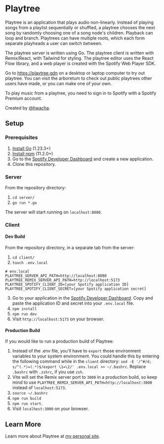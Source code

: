 # Playtree

Playtree is an application that plays audio non-linearly. Instead of playing songs from a playlist sequentially or shuffled, a playtree chooses the next song by randomly choosing one of a song node's children. Playback can loop and branch. Playtrees can have multiple roots, which each form separate playheads a user can switch between.

The playtree server is written using Go. The playtree client is written with Remix/React, with Tailwind for styling. The playtree editor uses the React Flow library, and a web player is created with the Spotify Web Player SDK.

Go to https://playtree.gdn on a desktop or laptop computer to try out playtree. You can visit the arboretum to check out public playtrees other users have made, or you can make one of your own.

To play music from a playtree, you need to sign in to Spotify with a Spotify Premium account.

Created by [@hwacha](https://github.com/hwacha).

## Setup

### Prerequisites
1. [Install Go](https://go.dev/doc/install) (1.23.3+)
2. [Install npm](https://docs.npmjs.com/downloading-and-installing-node-js-and-npm) (11.2.0+)
3. Go to the [Spotify Developer Dashboard](https://developer.spotify.com/dashboard) and create a new application.
4. Clone this repository.
 
### Server
From the repository directory:
1. `cd server/`
2. `go run *.go`

The server will start running on `localhost:8080`.

### Client
#### Dev Build
From the repository directory, in a separate tab from the server:
1. `cd client/`
2. `touch .env.local`
```
# env.local
PLAYTREE_SERVER_API_PATH=http://localhost:8080
PLAYTREE_REMIX_SERVER_API_PATH=http://localhost:5173
PLAYTREE_SPOTIFY_CLIENT_ID=[your Spotify application ID]
PLAYTREE_SPOTIFY_CLIENT_SECRET=[your Spotify application secret]
```
3. Go to your application in the [Spotify Developer Dashboard](https://developer.spotify.com/dashboard). Copy and paste the application ID and secret into your `.env.local` file.
4. `npm install`
5. `npm run dev`
6. Visit `http://localhost:5173` on your browser.

#### Production Build
If you would like to run a production build of Playtree:
1. Instead of the .env file, you'll have to `export` those environment variables to your system environment. You could handle this by entering the following command while in the `client` directory: `sed -E '/^#/d; s/^(.*)=(.*)$/export \1=\2/' .env.local >> ~/.bashrc`. Replace `.bashrc` with `.zshrc`, if you use `zsh`.
2. Vite will set the Remix server port to `3000` in a production build, so keep mind to use `PLAYTREE_REMIX_SERVER_API_PATH=http://localhost:3000` instead of `localhost:5173`.
3. `source ~/.bashrc`
4. `npm run build`
5. `npm run start`.
6. Visit `localhost:3000` on your browser.

## Learn More
Learn more about Playtree at [my personal site](https://hwacha.github.io).
